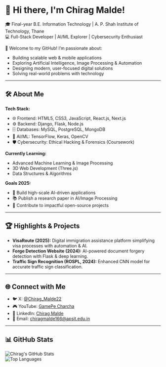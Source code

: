 # 👋 Hi there, I'm Chirag Malde!  
🎓 Final-year B.E. Information Technology | A. P. Shah Institute of Technology, Thane  
💻 Full-Stack Developer | AI/ML Explorer | Cybersecurity Enthusiast  

🌟 Welcome to my GitHub! I’m passionate about:  
- Building scalable web & mobile applications  
- Exploring Artificial Intelligence, Image Processing & Automation  
- Designing modern, user-focused digital solutions  
- Solving real-world problems with technology  

---

## 🛠️ About Me  
**Tech Stack:**  
- 🌐 Frontend: HTML5, CSS3, JavaScript, React.js, Next.js  
- ⚙️ Backend: Django, Flask, Node.js  
- 🗄️ Databases: MySQL, PostgreSQL, MongoDB  
- 🤖 AI/ML: TensorFlow, Keras, OpenCV  
- 🛡️ Cybersecurity: Ethical Hacking & Forensics (Coursework)  

**Currently Learning:**  
- Advanced Machine Learning & Image Processing  
- 3D Web Development (Three.js)  
- Data Structures & Algorithms  

**Goals 2025:**  
- 🚀 Build high-scale AI-driven applications  
- 📚 Publish a research paper in AI/Image Processing  
- 🔗 Contribute to impactful open-source projects  

---

## 🏆 Highlights & Projects  
- **VisaRoute (2025):** Digital immigration assistance platform simplifying visa processes with automation & AI.  
- **Forge Detection Website (2024):** AI-powered document forgery detection with Flask & deep learning.  
- **Traffic Sign Recognition (ROSPL, 2024):** Enhanced CNN model for accurate traffic sign classification.  

---

## 🌐 Connect with Me  
- 🐦 X: [@Chirag_Malde22](#)  
- 🎮 YouTube: [GamePe Charcha](https://www.youtube.com/@GamePeCharcha)  
- 💼 LinkedIn: [Chirag Malde](#)  
- 📧 Email: chiragmalde166@apsit.edu.in
---

## 📊 GitHub Stats  
![Chirag's GitHub Stats](https://github-readme-stats.vercel.app/api?username=Chirag221104&show_icons=true&theme=radical)  
![Top Languages](https://github-readme-stats.vercel.app/api/top-langs/?username=Chirag221104&layout=compact&theme=radical)  
